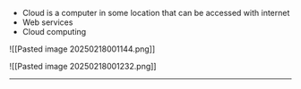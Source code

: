 - Cloud is a computer in some location that can be accessed with internet
- Web services
- Cloud computing

![[Pasted image 20250218001144.png]]

![[Pasted image 20250218001232.png]]

---